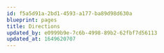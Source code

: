```yaml
---
id: f5a5d91a-2bd1-4593-a177-ba89d98d630a
blueprint: pages
title: Directions
updated_by: e0999b9e-7c6b-4998-89b2-62fbf7d56113
updated_at: 1649620707
---
```

